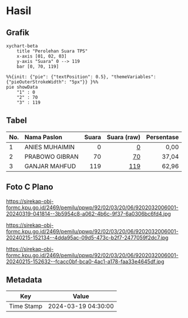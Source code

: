 # Hasil

## Grafik

```mermaid
xychart-beta
    title "Perolehan Suara TPS"
    x-axis [01, 02, 03]
    y-axis "Suara" 0 --> 119
    bar [0, 70, 119]
```

```mermaid
%%{init: {"pie": {"textPosition": 0.5}, "themeVariables": {"pieOuterStrokeWidth": "5px"}} }%%
pie showData
    "1" : 0
    "2" : 70
    "3" : 119
```

## Tabel

| No. | Nama Paslon    | Suara | Suara (raw) | Persentase |
|:--- |:-------------- | -----:| -----------:| ----------:|
| 1   | ANIES MUHAIMIN | 0     | [0][p-1]    | 0,00       |
| 2   | PRABOWO GIBRAN | 70    | [70][p-2]   | 37,04      |
| 3   | GANJAR MAHFUD  | 119   | [119][p-3]  | 62,96      |


[p-1]: https://github.com/gigit-pemilu/pemilu-2024-92-papua-barat/blob/main/pilpres/hitung-suara/sub/92-papua-barat/sub/02-manokwari/sub/03-warmare/sub/2006-meny/sub/001-tps/sub/paslon-1.txt
[p-2]: https://github.com/gigit-pemilu/pemilu-2024-92-papua-barat/blob/main/pilpres/hitung-suara/sub/92-papua-barat/sub/02-manokwari/sub/03-warmare/sub/2006-meny/sub/001-tps/sub/paslon-2.txt
[p-3]: https://github.com/gigit-pemilu/pemilu-2024-92-papua-barat/blob/main/pilpres/hitung-suara/sub/92-papua-barat/sub/02-manokwari/sub/03-warmare/sub/2006-meny/sub/001-tps/sub/paslon-3.txt

## Foto C Plano

https://sirekap-obj-formc.kpu.go.id/2469/pemilu/ppwp/92/02/03/20/06/9202032006001-20240319-041814--3b5954c8-a062-4b6c-9f37-6a0306bc6fd4.jpg

https://sirekap-obj-formc.kpu.go.id/2469/pemilu/ppwp/92/02/03/20/06/9202032006001-20240215-152134--4dda95ac-09d5-473c-b2f7-2477059f2dc7.jpg

https://sirekap-obj-formc.kpu.go.id/2469/pemilu/ppwp/92/02/03/20/06/9202032006001-20240215-152632--fcacc0bf-bca0-4ac1-a178-faa33e4645df.jpg


## Metadata

| Key        | Value               |
| ---------- | ------------------- |
| Time Stamp | 2024-03-19 04:30:00 |



